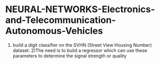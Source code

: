 # NEURAL-NETWORKS-Electronics-and-Telecommunication-Autonomous-Vehicles
1) build a digit classifier on the SVHN (Street View Housing Number) dataset.
2)The need is to build a regressor which can use these parameters to determine the signal strength or quality
